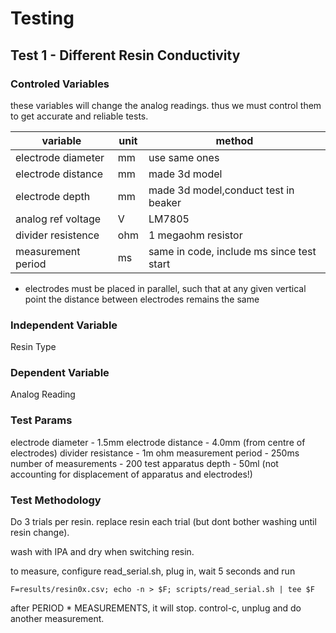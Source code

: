 # Testing

## Test 1 - Different Resin Conductivity

### Controled Variables

these variables will change the analog readings. thus we must control them to get accurate and reliable tests.

|variable|unit|method|
|--------|----|------|
|electrode diameter|mm|use same ones|
|electrode distance|mm|made 3d model|
|electrode depth|mm|made 3d model,conduct test in beaker|
|analog ref voltage|V|LM7805|
|divider resistence|ohm|1 megaohm resistor|
|measurement period|ms|same in code, include ms since test start|

- electrodes must be placed in parallel, such that at any given vertical point the distance between electrodes remains the same


### Independent Variable 
Resin Type

### Dependent Variable
Analog Reading

### Test Params

electrode diameter - 1.5mm
electrode distance - 4.0mm (from centre of electrodes)
divider resistance - 1m ohm
measurement period - 250ms
number of measurements - 200
test apparatus depth - 50ml (not accounting for displacement of apparatus and electrodes!)

### Test Methodology

Do 3 trials per resin. replace resin each trial (but dont bother washing until resin change).

wash with IPA and dry when switching resin.

to measure, configure read_serial.sh, plug in, wait 5 seconds and run

`F=results/resin0x.csv; echo -n > $F; scripts/read_serial.sh | tee $F`

after PERIOD * MEASUREMENTS, it will stop. control-c, unplug and do another measurement. 


